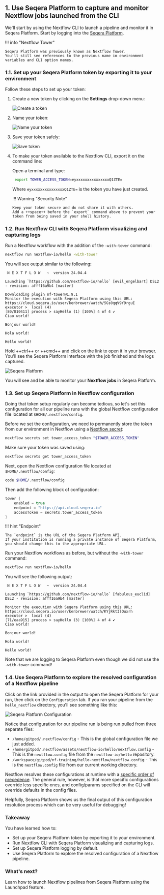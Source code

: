 ## 1. Use Seqera Platform to capture and monitor Nextflow jobs launched from the CLI

We'll start by using the Nextflow CLI to launch a pipeline and monitor it in Seqera Platform.
Start by logging into the [Seqera Platform](https://cloud.seqera.io/).

!!! info "Nextflow Tower"

    Seqera Platform was previously known as Nextflow Tower.
    You'll still see references to the previous name in environment variables and CLI option names.

### 1.1. Set up your Seqera Platform token by exporting it to your environment

Follow these steps to set up your token:

1.  Create a new token by clicking on the **Settings** drop-down menu:

    ![Create a token](seqera/img/usage_create_token.png)

2.  Name your token:

    ![Name your token](seqera/img/usage_name_token.png)

3.  Save your token safely:

    ![Save token](seqera/img/usage_token.png)

4.  To make your token available to the Nextflow CLI, export it on the command line:

    Open a terminal and type:

    ```bash
     export TOWER_ACCESS_TOKEN=eyxxxxxxxxxxxxxxxQ1ZTE=
    ```

    Where `eyxxxxxxxxxxxxxxxQ1ZTE=` is the token you have just created.

    !!! Warning "Security Note"

        Keep your token secure and do not share it with others.
        Add a ++space++ before the `export` command above to prevent your token from being saved in your shell history.

### 1.2. Run Nextflow CLI with Seqera Platform visualizing and capturing logs

Run a Nextflow workflow with the addition of the `-with-tower` command:

```bash
nextflow run nextflow-io/hello -with-tower
```

You will see output similar to the following:

```console title="Output"
 N E X T F L O W   ~  version 24.04.4

Launching `https://github.com/nextflow-io/hello` [evil_engelbart] DSL2 - revision: afff16a9b4 [master]

Downloading plugin nf-tower@1.9.1
Monitor the execution with Seqera Platform using this URL: https://cloud.seqera.io/user/kenbrewer/watch/5Gs0qqV9Y9rguE
executor >  local (4)
[80/810411] process > sayHello (1) [100%] 4 of 4 ✔
Ciao world!

Bonjour world!

Hola world!

Hello world!
```

Hold ++ctrl++ or ++cmd++ and click on the link to open it in your browser.
You'll see the Seqera Platform interface with the job finished and the logs captured.

![Seqera Platform](seqera/img/run_with_tower.png)

You will see and be able to monitor your **Nextflow jobs** in Seqera Platform.

### 1.3. Set up Seqera Platform in Nextflow configuration

Doing that token setup regularly can become tedious, so let's set this configuration for all our pipeline runs with the global Nextflow configuration file located at `$HOME/.nextflow/config`.

Before we set the configuration, we need to permanently store the token from our environment in Nextflow using a [Nextflow secret](https://www.nextflow.io/docs/latest/secrets.html):

```bash
nextflow secrets set tower_access_token "$TOWER_ACCESS_TOKEN"
```

Make sure your token was saved using:

```bash
nextflow secrets get tower_access_token
```

Next, open the Nextflow configuration file located at `$HOME/.nextflow/config`:

```bash
code $HOME/.nextflow/config
```

Then add the following block of configuration:

```groovy title="$HOME/.nextflow/config"
tower {
    enabled = true
    endpoint = "https://api.cloud.seqera.io"
    accessToken = secrets.tower_access_token
}
```

!!! hint "Endpoint"

    The `endpoint` is the URL of the Seqera Platform API.
    If your institution is running a private instance of Seqera Platform, you should change this to the appropriate URL.

Run your Nextflow workflows as before, but without the `-with-tower` command:

```bash
nextflow run nextflow-io/hello
```

You will see the following output:

```console title="Output"
 N E X T F L O W   ~  version 24.04.4

Launching `https://github.com/nextflow-io/hello` [fabulous_euclid] DSL2 - revision: afff16a9b4 [master]

Monitor the execution with Seqera Platform using this URL: https://cloud.seqera.io/user/kenbrewer/watch/KYjRktIlOuxrh
executor >  local (4)
[71/eaa915] process > sayHello (3) [100%] 4 of 4 ✔
Ciao world!

Bonjour world!

Hola world!

Hello world!
```

Note that we are logging to Seqera Platform even though we did not use the `-with-tower` command!

### 1.4. Use Seqera Platform to explore the resolved configuration of a Nextflow pipeline

Click on the link provided in the output to open the Seqera Platform for your run, then click on the `Configuration` tab.
If you ran your pipeline from the `hello_nextflow` directory, you'll see something like this:

![Seqera Platform Configuration](seqera/img/resolved_configuration.png)

Notice that configuration for our pipeline run is being run pulled from three separate files:

- `/home/gitpod/.nextflow/config` - This is the global configuration file we just added.
- `/home/gitpod/.nextflow/assets/nextflow-io/hello/nextflow.config` - This is the `nextflow.config` file from the `nextflow-io/hello` repository.
- `/workspace/gitpod/nf-training/hello-nextflow/nextflow.config` - This is the `nextflow.config` file from our current working directory.

Nextflow resolves these configurations at runtime with a [specific order of precedence](https://www.nextflow.io/docs/latest/config.html#configuration-file).
The general rule, however, is that more specific configurations override less specific ones, and config/params specified on the CLI will override defaults in the config files.

Helpfully, Seqera Platform shows us the final output of this configuration resolution process which can be very useful for debugging!

### Takeaway

You have learned how to:

- Set up your Seqera Platform token by exporting it to your environment.
- Run Nextflow CLI with Seqera Platform visualizing and capturing logs.
- Set up Seqera Platform logging by default.
- Use Seqera Platform to explore the resolved configuration of a Nextflow pipeline.

### What's next?

Learn how to launch Nextflow pipelines from Seqera Platform using the Launchpad feature.
